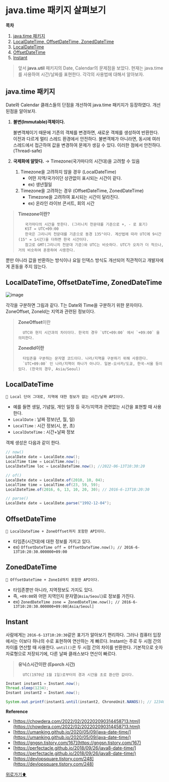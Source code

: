 # java.time 패키지 살펴보기

**목차**

1. [java.time 패키지](java.time.md#javatime-패키지)
2. [LocalDateTime, OffsetDateTime, ZonedDateTime](java.time.md#localdatetime-offsetdatetime-zoneddatetime)
3. [LocalDateTime](java.time.md#localdatetime)
4. [OffsetDateTime](java.time.md#offsetdatetime)
5. [Instant](java.time.md#instant)

> 앞서 **java.util** 패키지의 Date, Calendar의 문제점을 보았다. 현재는 java.time를 사용하여 시간/날짜를 표현한다. 각각의 사용법에 대해서 알아보자.

## java.time 패키지

Date와 Calendar 클래스들의 단점을 개선하여 java.time 패키지가 등장하였다. 개선된점을 알아보자.

1.  **불변(Immutable)객체이다.**

    불변객체이기 때문에 기존의 객체를 변경하면, 새로운 객체를 생성하여 반환한다. 이전과 다르게 멀티 스레드 환경에서 안전하다. 불변객체가 아니라면, 동시에 여러 스레드에서 접근하여 값을 변경하여 문제가 생길 수 있다. 이러한 점에서 안전하다.(Thread-safe)
2. **국제화에 알맞다.** → Timezone(국가마다의 시간대)을 고려할 수 있음
   1. Timezone을 고려하지 않을 경우 (LocalDateTime)
      * 어떤 지역/국가이던 상관없이 표시되는 시간이 같다.
      * ex) 생년월일
   2. Timezone을 고려하는 경우 (OffsetDateTime, ZonedDateTime)
      * Timezone을 고려하여 표시되는 시간이 달라진다.
      * ex) 온라인 라이브 콘서트, 회의 시간

> **Timezone이란?**
>
> ```
>    국가마다의 시간을 뜻한다. (그리니치 천문대를 기준으로 +, - 로 표기)
>    KST = UTC+09:00
>    한국은 그리니치 천문대를 기준으로 동경 135°이다. 계산법에 따라 UTC에 9시간(15° = 1시간)을 더하면 한국 시간이다. 
>    참고로 GMT(그리니치 천문대 기준)와 UTC는 비슷하다. UTC가 오차가 더 적으나, 거의 비슷하여 혼용하여 사용한다.
> ```

뿐만 아니라 값을 반환하는 방식이나 요일 인덱스 방식도 개선되어 직관적이고 개발자에게 혼동을 주지 않는다.

## LocalDateTime, OffsetDateTime, ZonedDateTime

![image](https://user-images.githubusercontent.com/77563814/187043908-6ab91743-4c16-456e-b7a1-7b380f502219.png)

각각을 구분하면 그림과 같다. T는 Date와 Time을 구분하기 위한 문자이다. ZoneOffset, ZoneId는 지역과 관련된 정보이다.

> **ZoneOffset**이란
>
> ```
>   UTC와 현지 시간과의 차이이다. 한국의 경우 `UTC+09:00` 에서 `+09:00` 을 의미한다.
> ```
>
> **ZonedId이란**
>
> ```
>   타임존을 구분하는 문자열 코드이다. 나라/지역을 구분하기 위해 사용한다. 
>   `UTC+09:00` 인 나라/지역이 하나가 아니다. 일본-오사카/도쿄, 한국-서울 등이 있다. (한국의 경우, Asia/Seoul)
> ```

## LocalDateTime

```
🌟 Local 단어 그대로, 지역에 대한 정보가 없는 시간/날짜 API이다.
```

* 예를 들면 생일, 기념일, 개인 일정 등 국가/지역과 관련없는 시간을 표현할 때 사용한다.
* `LocalDate` : 날짜 정보(년, 월, 일)
* `LocalTime` : 시간 정보(시, 분, 초)
* `LocalDateTime` : 시간+날짜 정보

객체 생성은 다음과 같이 한다.

```java
// now()
LocalDate date = LocalDate.now();
LocalTime time = LocalTime.now();
LocalDateTime loc = LocalDateTime.now(); //2022-06-13T10:30:20

// of()
LocalDate date = LocalDate.of(2010, 10, 04);
LocalTime time = LocalTime.of(23, 59, 59);
LocalDateTime.of(2016, 6, 13, 10, 20, 30); // 2016-6-13T10:20:30

// parse()
LocalDate date = LocalDate.parse("1992-12-04");
```

## OffsetDateTime

```
🌟 LocalDateTime + ZoneOffset까지 포함한 API이다.
```

* 타임존(시간대)에 대한 정보를 가지고 있다.
* ex) `OffsetDateTime off = OffsetDateTime.now(); // 2016-6-13T10:20:30.000000+09:00`

## ZonedDateTime

```
🌟 OffsetDateTime + ZoneId까지 포함한 API이다.
```

* 타임존뿐만 아니라, 지역정보도 가지도 있다.
* 즉, `+09:00`와 어떤 지역인지 문자열(`Asia/Seoul`)로 정보를 가진다.
* ex) `ZonedDateTime zone = ZonedDateTime.now(); // 2016-6-13T10:20:30.000000+09:00[Asia/Seoul]`

## Instant

사람에게는 `2016-6-13T10:20:30`같은 표기가 알아보기 편리하다. 그러나 컴퓨터 입장에서는 이보다 하나의 수로 표현하여 연산하는 게 빠르다. Instant는 주로 두 시점 간의 차이를 연산할 때 사용한다. `until()`은 두 시점 간의 차이를 반환한다. 기본적으로 숫자 자료형으로 저장되기에, 다른 날짜 클래스보다 연산이 빠르다.

> **유닉스시간이란 (Eporch 시간)**
>
> ```
>   UTC(1970년 1월 1일)로부터의 경과 시간을 초로 환산한 값이다.
> ```

```java
Instant instant1 = Instant.now();
Thread.sleep(1234);
Instant instant2 = Instant.now(); 

System.out.printf(instant1.until(instant2, ChronoUnit.NANOS)); // 1234000000
```

**Reference**

* [https://chowdera.com/2022/02/202202090314458713.html](https://chowdera.com/2022/02/202202090314458713.html)
* [https://umanking.github.io/2020/05/09/java-date-time/](https://umanking.github.io/2020/05/09/java-date-time/)
* [https://gngsn.tistory.com/167](https://gngsn.tistory.com/167)
* [https://perfectacle.github.io/2018/09/26/java8-date-time/](https://perfectacle.github.io/2018/09/26/java8-date-time/)
* [https://devlopsquare.tistory.com/248](https://devlopsquare.tistory.com/248)

[위로가기⬆](java.time.md#javatime-패키지-살펴보기)
